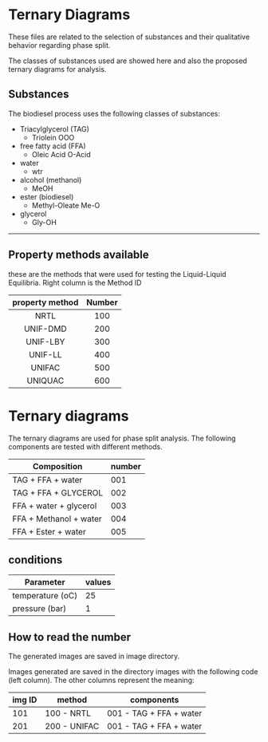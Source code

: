 # Ternary Diagrams

These files are related to the selection of substances and their qualitative behavior regarding phase split. 

The classes of substances used are showed here and also the proposed ternary diagrams for analysis.

## Substances

The biodiesel process uses the following classes of substances:

- Triacylglycerol (TAG)
  - Triolein OOO
- free fatty acid (FFA)
  - Oleic Acid O-Acid
- water
  - wtr
- alcohol (methanol)
  - MeOH
- ester (biodiesel)
  - Methyl-Oleate Me-O
- glycerol
  - Gly-OH

---

## Property methods available

these are the methods that were used for testing the Liquid-Liquid Equilibria. Right column is the Method ID

| property method | Number |
| :-------------: | :----: |
|      NRTL       |  100   |
|    UNIF-DMD     |  200   |
|    UNIF-LBY     |  300   |
|     UNIF-LL     |  400   |
|     UNIFAC      |  500   |
|     UNIQUAC     |  600   |





# Ternary diagrams

The ternary diagrams are used for phase split analysis. The following components are tested with different methods.

| Composition            | number |
| ---------------------- | ------ |
| TAG + FFA + water      | 001    |
| TAG + FFA + GLYCEROL   | 002    |
| FFA + water + glycerol | 003    |
| FFA + Methanol + water | 004    |
| FFA + Ester + water    | 005    |

 

## conditions



| Parameter        | values |
| ---------------- | ------ |
| temperature (oC) | 25     |
| pressure (bar)   | 1      |

## How to read the number

The generated images are saved in image directory. 

Images generated are saved in the directory images with the following code (left column). The other columns represent the meaning:

| img ID | method       | components              |
| ------ | ------------ | ----------------------- |
| 101    | 100 - NRTL   | 001 - TAG + FFA + water |
| 201    | 200 - UNIFAC | 001 - TAG + FFA + water |

